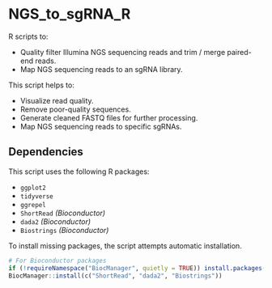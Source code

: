 # NGS_to_sgRNA_R

R scripts to:
- Quality filter Illumina NGS sequencing reads and trim / merge paired-end reads.
- Map NGS sequencing reads to an sgRNA library.


This script helps to:

- Visualize read quality.
- Remove poor-quality sequences.
- Generate cleaned FASTQ files for further processing.
- Map NGS sequencing reads to specific sgRNAs.

## Dependencies

This script uses the following R packages:

- `ggplot2`
- `tidyverse`
- `ggrepel`
- `ShortRead` *(Bioconductor)*
- `dada2` *(Bioconductor)*
- `Biostrings` *(Bioconductor)*

To install missing packages, the script attempts automatic installation.

```r
# For Bioconductor packages
if (!requireNamespace("BiocManager", quietly = TRUE)) install.packages("BiocManager")
BiocManager::install(c("ShortRead", "dada2", "Biostrings"))

